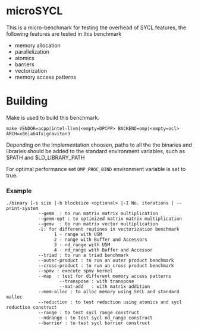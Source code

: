# microSYCL

This is a micro-benchmark for testing the overhead of SYCL features, the following features are tested in this benchmark 

* memory allocation
* parallelization 
* atomics 
* barriers
* vectorization
* memory access patterns

# Building 

Make is used to build this benchmark. 

```
make VENDOR=acpp|intel-llvm|<empty=DPCPP> BACKEND=omp|<empty=ocl> ARCH=x86|a64fx|graviton3
```
Depending on the Implementation choosen, paths to all the the binaries and libraries should be added to the standard environment variables, such as $PATH and $LD_LIBRARY_PATH

For optimal performance set `OMP_PROC_BIND` environment variable is set to true. 

### Example

```
./binary [-s size |-b blocksize <optional> |-I No. iterations | --print-system
			--gemm 	: to run matrix matrix multiplication 
			--gemm-opt : to optimized matrix matrix multiplication 
			--gemv 	: to run matrix vector multiplication 
			-i: for different routines in vectorization benchmark
		    	  1 - range with USM
		    	  2 - range with Buffer and Accessors
		    	  3 - nd_range with USM
		    	  4 - nd_range with Buffer and Accessor
			--triad	: to run a triad benchmark 
			--outer-product	: to run an outer product benchmark
			--cross-product	: to run an cross product benchmark
			--spmv : execute spmv kernel
 			--map  : test for different memory access patterns 
					--transpose : with transpose 
					--mat-add   : with matrix addition
			--mem-alloc	: to alloc memory using SYCL and standard malloc 
			--reduction	: to test reduction using atomics and sycl reduction construct
			--range	: to test sycl range construct
			--ndrange : to test sycl nd_range construct
			--barrier : to test sycl barrier construct
			
   
```


